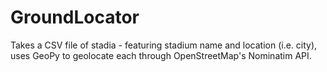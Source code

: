 # GroundLocator
Takes a CSV file of stadia - featuring stadium name and location (i.e. city), uses GeoPy to geolocate each through OpenStreetMap's Nominatim API.
